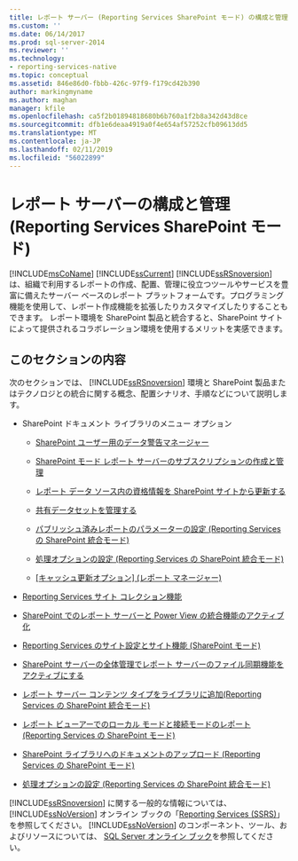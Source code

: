 ```yaml
---
title: レポート サーバー (Reporting Services SharePoint モード) の構成と管理 |Microsoft Docs
ms.custom: ''
ms.date: 06/14/2017
ms.prod: sql-server-2014
ms.reviewer: ''
ms.technology:
- reporting-services-native
ms.topic: conceptual
ms.assetid: 846e86d0-fbbb-426c-97f9-f179cd42b390
author: markingmyname
ms.author: maghan
manager: kfile
ms.openlocfilehash: ca5f2b01894818680b6b760a1f2b8a342d43d8ce
ms.sourcegitcommit: dfb1e6deaa4919a0f4e654af57252cfb09613dd5
ms.translationtype: MT
ms.contentlocale: ja-JP
ms.lasthandoff: 02/11/2019
ms.locfileid: "56022899"
---
```

# <a name="configuration-and-administration-of-a-report-server-reporting-services-sharepoint-mode"></a>レポート サーバーの構成と管理 (Reporting Services SharePoint モード)
  [!INCLUDE[msCoName](../includes/msconame-md.md)] [!INCLUDE[ssCurrent](../includes/sscurrent-md.md)] [!INCLUDE[ssRSnoversion](../includes/ssrsnoversion-md.md)] は、組織で利用するレポートの作成、配置、管理に役立つツールやサービスを豊富に備えたサーバー ベースのレポート プラットフォームです。プログラミング機能を使用して、レポート作成機能を拡張したりカスタマイズしたりすることもできます。 レポート環境を SharePoint 製品と統合すると、SharePoint サイトによって提供されるコラボレーション環境を使用するメリットを実感できます。  
  
## <a name="in-this-section"></a>このセクションの内容  
 次のセクションでは、 [!INCLUDE[ssRSnoversion](../includes/ssrsnoversion-md.md)] 環境と SharePoint 製品またはテクノロジとの統合に関する概念、配置シナリオ、手順などについて説明します。  
  
-   SharePoint ドキュメント ライブラリのメニュー オプション  
  
    -   [SharePoint ユーザー用のデータ警告マネージャー](../../2014/reporting-services/data-alert-manager-for-sharepoint-users.md)  
  
    -   [SharePoint モード レポート サーバーのサブスクリプションの作成と管理](subscriptions/create-and-manage-subscriptions-for-sharepoint-mode-report-servers.md)  
  
    -   [レポート データ ソース内の資格情報を SharePoint サイトから更新する](report-data/update-credentials-in-report-data-sources-from-a-sharepoint-site.md)  
  
    -   [共有データセットを管理する](report-data/manage-shared-datasets.md)  
  
    -   [パブリッシュ済みレポートのパラメーターの設定 &#40;Reporting Services の SharePoint 統合モード&#41;](report-design/set-parameters-on-a-published-report-sharepoint-integrated-mode.md)  
  
    -   [処理オプションの設定 &#40;Reporting Services の SharePoint 統合モード&#41;](../../2014/reporting-services/set-processing-options-reporting-services-in-sharepoint-integrated-mode.md)  
  
    -   [[キャッシュ更新オプション] &#40;レポート マネージャー&#41;](../../2014/reporting-services/cache-refresh-options-report-manager.md)  
  
-   [Reporting Services サイト コレクション機能](../../2014/reporting-services/reporting-services-site-collection-features.md)  
  
-   [SharePoint でのレポート サーバーと Power View の統合機能のアクティブ化](activate-the-report-server-and-power-view-integration-features-in-sharepoint.md)  
  
-   [Reporting Services のサイト設定とサイト機能 &#40;SharePoint モード&#41;](../../2014/reporting-services/reporting-services-site-settings-and-site-features-sharepoint-mode.md)  
  
-   [SharePoint サーバーの全体管理でレポート サーバーのファイル同期機能をアクティブにする](../../2014/reporting-services/activate-report-server-file-sync-feature-sharepoint-central-administration.md)  
  
-   [レポート サーバー コンテンツ タイプをライブラリに追加&#40;Reporting Services の SharePoint 統合モード&#41;](../../2014/reporting-services/add-reporting-services-content-types-to-a-sharepoint-library.md)  
  
-   [レポート ビューアーでのローカル モードと接続モードのレポート &#40;Reporting Services の SharePoint モード&#41;](../../2014/reporting-services/local-vs-connected-mode-report-viewer-reporting-services-sharepoint-mode.md)  
  
-   [SharePoint ライブラリへのドキュメントのアップロード &#40;Reporting Services の SharePoint モード&#41;](../../2014/reporting-services/upload-documents-to-a-sharepoint-library-reporting-services-in-sharepoint-mode.md)  
  
-   [処理オプションの設定 &#40;Reporting Services の SharePoint 統合モード&#41;](../../2014/reporting-services/set-processing-options-reporting-services-in-sharepoint-integrated-mode.md)  
  
 [!INCLUDE[ssRSnoversion](../includes/ssrsnoversion-md.md)] に関する一般的な情報については、[!INCLUDE[ssNoVersion](../includes/ssnoversion-md.md)] オンライン ブックの「[Reporting Services &#40;SSRS&#41;](create-deploy-and-manage-mobile-and-paginated-reports.md)」を参照してください。 [!INCLUDE[ssNoVersion](../includes/ssnoversion-md.md)] のコンポーネント、ツール、およびリソースについては、 [SQL Server オンライン ブック](../2014-toc/books-online-for-sql-server-2014.md)を参照してください。  
  
  
